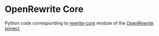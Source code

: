 # OpenRewrite Core
Python code corresponding to [rewrite-core](https://github.com/openrewrite/rewrite/tree/main/rewrite-core) module of the [OpenRewrite project](https://github.com/openrewrite/rewrite).
